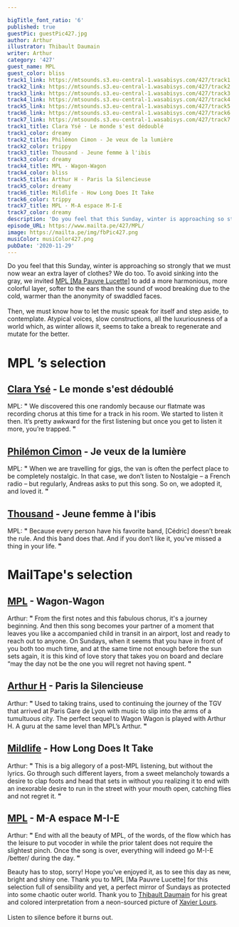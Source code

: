 ```yaml
---

bigTitle_font_ratio: '6'
published: true
guestPic: guestPic427.jpg
author: Arthur
illustrator: Thibault Daumain
writer: Arthur
category: '427'
guest_name: MPL
guest_color: bliss
track1_link: https://mtsounds.s3.eu-central-1.wasabisys.com/427/track1.mp3
track2_link: https://mtsounds.s3.eu-central-1.wasabisys.com/427/track2.mp3
track3_link: https://mtsounds.s3.eu-central-1.wasabisys.com/427/track3.mp3
track4_link: https://mtsounds.s3.eu-central-1.wasabisys.com/427/track4.mp3
track5_link: https://mtsounds.s3.eu-central-1.wasabisys.com/427/track5.mp3
track6_link: https://mtsounds.s3.eu-central-1.wasabisys.com/427/track6.mp3
track7_link: https://mtsounds.s3.eu-central-1.wasabisys.com/427/track7.mp3
track1_title: Clara Ysé - Le monde s'est dédoublé
track1_color: dreamy
track2_title: Philémon Cimon - Je veux de la lumière
track2_color: trippy
track3_title: Thousand - Jeune femme à l'ibis
track3_color: dreamy
track4_title: MPL - Wagon-Wagon
track4_color: bliss
track5_title: Arthur H - Paris la Silencieuse
track5_color: dreamy
track6_title: Mildlife - How Long Does It Take
track6_color: trippy
track7_title: MPL - M-A espace M-I-E
track7_color: dreamy
description: 'Do you feel that this Sunday, winter is approaching so strongly that we must now wear an extra layer of clothes? We do too. To avoid sinking into the gray, we invited MPL [Ma Pauvre Lucette] to add a more harmonious, more colorful layer, softer to the ears than the sound of wood breaking due to the cold, warmer than the anonymity of faces bundled up. '
episode_URL: https://www.mailta.pe/427/MPL/
image: https://mailta.pe/img/fbPic427.png
musiColor: musiColor427.png
pubDate: '2020-11-29'
---
```

 Do you feel that this Sunday, winter is approaching so strongly that we must now wear an extra layer of clothes? We do too. To avoid sinking into the gray, we invited [MPL [Ma Pauvre Lucette]](https://www.mplofficiel.fr/) to add a more harmonious, more colorful layer, softer to the ears than the sound of wood breaking due to the cold, warmer than the anonymity of swaddled faces.
  <br><br>
  Then, we must know how to let the music speak for itself and step aside, to contemplate. Atypical voices, slow constructions, all the luxuriousness of a world which, as winter allows it, seems to take a break to regenerate and mutate for the better.



# MPL ’s selection

## [Clara Ysé](https://soundcloud.com/clarayse) - Le monde s'est dédoublé
MPL: **"** We discovered this one randomly because our flatmate was recording chorus at this time for a track in his room. We started to listen it then. It’s pretty awkward for the first listening but once you get to listen it more, you’re trapped. **"** 

## [Philémon Cimon](https://philemoncimon.bandcamp.com) - Je veux de la lumière
MPL: **"** When we are travelling for gigs, the van is often the perfect place to be completely nostalgic. In that case, we don’t listen to Nostalgie – a French radio – but regularly, Andreas asks to put this song. So on, we adopted it, and loved it. **"**  

## [Thousand](https://thousand1000.bandcamp.com) - Jeune femme à l'ibis
MPL: **"** Because every person have his favorite band, [Cédric] doesn’t break the rule. And this band does that. And if you don’t like it, you’ve missed a thing in your life. **"** 

# MailTape's selection

## [MPL](https://www.mplofficiel.fr) - Wagon-Wagon
Arthur: **"** From the first notes and this fabulous chorus, it's a journey beginning. And then this song becomes your partner of a moment that leaves you like a accompanied child in transit in an airport, lost and ready to reach out to anyone. On Sundays, when it seems that you have in front of you both too much time, and at the same time not enough before the sun sets again, it is this kind of love story that takes you on board and declare “may the day not be the one you will regret not having spent. **"** 

## [Arthur H](https://www.arthur-h.net) - Paris la Silencieuse
Arthur: **"** Used to taking trains, used to continuing the journey of the TGV that arrived at Paris Gare de Lyon with music to slip into the arms of a tumultuous city. The perfect sequel to Wagon Wagon is played with Arthur H. A guru at the same level than MPL’s Arthur. **"** 

## [Mildlife](https://mildlife.com.au) - How Long Does It Take
Arthur: **"** This is a big allegory of a post-MPL listening, but without the lyrics. Go through such different layers, from a sweet melancholy towards a desire to clap foots and head that sets in without you realizing it to end with an inexorable desire to run in the street with your mouth open, catching flies and not regret it. **"** 

## [MPL](https://www.mplofficiel.fr) - M-A espace M-I-E
Arthur: **"** End with all the beauty of MPL, of the words, of the flow which has the leisure to put vocoder in while the prior talent does not require the slightest pinch. Once the song is over, everything will indeed go M-I-E /better/ during the day. **"** 

Beauty has to stop, sorry! Hope you’ve enjoyed it, as to see this day as new, bright and shiny one. Thank you to MPL [Ma Pauvre Lucette] for this selection full of sensibility and yet, a perfect mirror of Sundays as protected into some chaotic outer world. Thank you to [Thibault Daumain](http://thibaultdaumain.fr) for his great and colored interpretation from a neon-sourced picture of [Xavier Lours](http://xavierlours.fr).
  <br><br>
  Listen to silence before it burns out.
